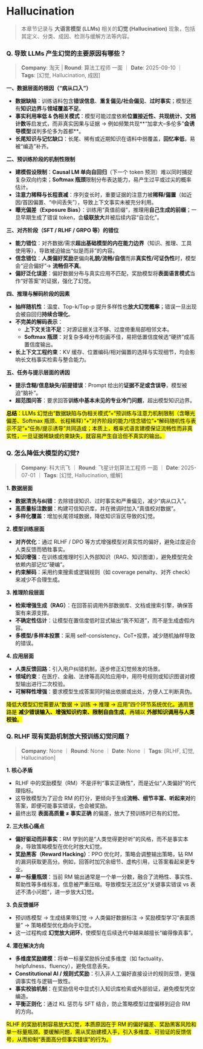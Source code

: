 # Hallucination
> 本章节记录与 **大语言模型 (LLMs)** 相关的**幻觉 (Hallucination)** 现象，包括其定义、分类、成因、检测与缓解方法等内容。

### Q. 导致 LLMs 产生幻觉的主要原因有哪些？
> **Company**: 淘天 | **Round**: 算法工程师 一面 ｜ **Date**: 2025-09-10 ｜ **Tags**: [幻觉, Hallucination, 成因]

**一、数据层面的根因（“病从口入”）**  
- **数据缺陷**：训练语料包含**错误信息**、**重复偏见/社会偏见**、**过时事实**；模型还有**知识边界**与**领域覆盖不足**。  
- **事实利用率低 & 伪相关模式**：模型可能过度依赖**位置接近性、共现统计、文档计数**等启发式，而非真实因果与证据 → 例如频繁共现**“加拿大–多伦多”**会诱导模型**误判多伦多为首都**。  
- **长尾知识与记忆缺口**：长尾、稀有或近期知识在语料中弱覆盖，**回忆率低**，易被“编造”补齐。

**二、预训练阶段的机制性限制**  
- **建模假设限制**：**Causal LM 单向自回归**（下一个 token 预测）难以同时捕捉复杂双向约束；**Softmax 瓶颈**限制分布表达能力，易产生过平或过尖的概率估计。  
- **注意力稀释与长程衰减**：序列变长时，重要证据的注意力被**稀释/偏置**（如近因/首因偏置、“中间丢失”），导致上下文事实未被充分利用。  
- **曝光偏差（Exposure Bias）**：训练用“真值前缀”，推理用**自己生成的前缀**；一旦早期生成了错误 token，会**级联放大**并被后续内容“自洽化”。

**三、对齐阶段（SFT / RLHF / GRPO 等）的错位**  
- **能力错位**：对齐数据/需求**超出基础模型的内在能力边界**（知识、推理、工具使用等），导致被迫输出“似是而非”的内容。  
- **信念错位**：**人类偏好奖励**更偏向**礼貌/流畅/自信**而非**真实性/可证伪性**时，模型会“迎合偏好”→ **流畅但不真**。  
- **偏好泛化误差**：偏好数据分布与真实应用不匹配，奖励模型将**表面语言模式**当作“好答案”的证据，强化了幻觉。

**四、推理与解码阶段的因素**  
- **抽样随机性**：温度、Top-k/Top-p 提升多样性也**放大幻觉概率**；错误一旦出现会被自回归**持续合理化**。  
- **不完美的解码表示**：  
  - **上下文关注不足**：对源证据关注不够、过度倚重局部相邻文本。  
  - **Softmax 瓶颈**：对复杂多峰分布刻画不佳，易把低置信度候选“硬挤”成高置信度输出。  
- **长上下文工程约束**：KV 缓存、位置编码/相对偏置的选择与实现细节，均会影响长文档事实检索与整合能力。

**五、任务与提示层面的诱因**  
- **提示含糊/信息缺失/前提错误**：Prompt 给出的**证据不足或含误导**，模型被迫“脑补”。  
- **超范围问答**：要求回答**训练中基本未见的专业冷门问题**，超出模型知识边界。

<mark>**总结**：LLMs 幻觉由“数据缺陷与伪相关模式”+“预训练与注意力机制限制（含曝光偏差、Softmax 瓶颈、长程稀释）”+“对齐阶段的能力/信念错位”+“解码随机性与表示不足”+“任务/提示诱导”共同造成；本质上，概率式语言建模保证流畅性而非真实性，一旦证据稀缺或约束缺失，就容易产生自洽但不真实的输出。</mark>


### Q. 怎么降低大模型的幻觉?
> **Company**: 科大讯飞 ｜ **Round**: 飞星计划算法工程师 一面 ｜ **Date**: 2025-07-01 ｜ **Tags**: [幻觉, Hallucination, 缓解]

**1. 数据层面**  
- **数据清洗与纠错**：去除错误知识、过时事实和严重偏见，减少“病从口入”。  
- **高质量标注数据**：构建可信知识库，并在微调时加入“真值校对数据”。  
- **多样化覆盖**：增加长尾领域数据，降低知识盲区导致的幻觉。  

**2. 模型训练层面**  
- **对齐优化**：通过 RLHF / DPO 等方式增强模型对真实性的偏好，避免过度迎合人类反馈而牺牲事实。  
- **知识增强**：在训练或推理时引入外部知识（RAG、知识图谱），避免模型完全依赖内部记忆“硬编”。  
- **约束解码**：采用约束搜索或逻辑规则（如 coverage penalty、对齐 check）来减少不合理生成。  

**3. 推理阶段层面**  
- **检索增强生成（RAG）**：在回答前调用外部数据库、文档或搜索引擎，确保答案有来源支撑。  
- **不确定性估计**：让模型在置信度低时显式输出“我不知道”，而不是生成虚假内容。  
- **多模型/多样本投票**：采用 self-consistency、CoT+投票，减少随机抽样导致的错误。  

**4. 应用层面**  
- **人类反馈回路**：引入用户纠错机制，逐步修正幻觉频发的场景。  
- **领域约束**：在医疗、金融、法律等高风险应用中，用符号规则或知识图谱对模型输出进行二次校验。  
- **可解释性增强**：要求模型生成答案同时输出依据或出处，方便人工判断真伪。  

<mark>降低大模型幻觉需要从“数据 → 训练 → 推理 → 应用”四个环节系统优化。通用思路是 **减少错误输入、增强知识约束、限制自由生成**，再辅以 **外部知识调用与人类校验**。  </mark>  

### Q. RLHF 现有奖励机制放大预训练幻觉问题？
> **Company**: None ｜ **Round**: None ｜ **Date**: None ｜ **Tags**: [RLHF, 幻觉, Hallucination]

**1. 核心矛盾**  
- RLHF 中的奖励模型（RM）不是评判“事实正确性”，而是近似“人类偏好”的代理指标。  
- 这导致模型为了迎合 RM 的打分，更倾向于生成**流畅、细节丰富、听起来对**的答案，即便可能事实错误，也会被奖励。  
- 最终出现 **表面高质量 ≠ 事实正确** 的偏差，放大了预训练时已有的幻觉。

**2. 三大核心痛点**  
- **偏好驱动而非事实**：RM 学到的是“人类觉得更好听”的风格，而不是事实本身，导致策略模型在优化时放大幻觉。  
- **奖励黑客（Reward Hacking）**：PPO 优化时，策略会调整输出策略，钻 RM 的漏洞获取更高分。例如，回答时加冗余细节、虚构引用，让答案看起来更专业。  
- **单一标量瓶颈**：当前 RM 输出通常是一个单一分数，融合了流畅性、事实性、帮助性等多维标准，信息被严重压缩。导致模型无法区分“关键事实错误 vs 表述不清小问题”，进一步放大幻觉。

**3. 负反馈循环**  
- 预训练模型 → 生成结果带幻觉 → 人类偏好数据标注 → 奖励模型学习“表面质量” → 策略模型优化趋向于幻觉。  
- 这一过程构成 **幻觉放大闭环**，使模型在后续迭代中越来越擅长“编得像真事”。  

**4. 潜在解决方向**  
- **多维度奖励建模**：将单一标量奖励拆分成多维度（如 factuality、helpfulness、fluency），避免信息丢失。  
- **Constitutional AI / 规则式奖励**：引入非人工偏好直接设计的规则反馈，更强调事实性与逻辑一致性。  
- **事实校验机制**：在奖励信号中显式引入知识库检索或外部验证，避免模型凭空编造。  
- **平衡正则化**：通过 KL 惩罚与 SFT 结合，防止策略模型过度偏移到迎合 RM 的方向。  

<mark>RLHF 的奖励机制容易放大幻觉，本质原因在于 RM 的偏好偏差、奖励黑客风险和单一标量瓶颈。要缓解问题，需从奖励建模入手，引入多维度、可验证的反馈信号，从而抑制“表面高分但事实错误”的行为。</mark>
